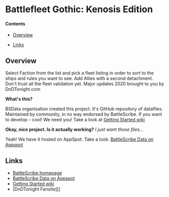 Battlefleet Gothic: Kenosis Edition
==================

#### Contents ####

* [Overview][]

* [Links][]

## Overview ##
[Overview]: #overview

Select Faction from the list and pick a fleet listing in order to sort to the ships and rules you want to see. Add Allies with a second detachment. Don't trust all the fleet validation yet. Major updates 2020 brought to you by DnDTonight.com

__What's this?__

BSData organisation created this project. It's GitHub repository of datafiles.
Maintained by community, in no way endorsed by BattleScribe. If you want
to develop - cool! We need you! Take a look at [Getting Started wiki][]

__Okay, nice project. Is it actually working?__ _I just want those files..._

Yeah! We have it hosted on AppSpot. Take a look: [BattleScribe Data on Appspot][]


## Links ##
[Links]: #links

* [BattleScribe homepage][]
* [BattleScribe Data on Appspot][]
* [Getting Started wiki][]
* [DnDTonight Fansite][]


[DNDtonight homepage]: http://www.dndtonight.com/
[BattleScribe homepage]: http://www.battlescribe.net/
[BattleScribe Data on Appspot]: http://battlescribedata.appspot.com/#/repos
[Getting Started wiki]: https://github.com/BSData/catalogue-development/wiki/Getting-Started#contributing
